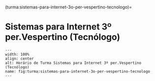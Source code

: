 (turma:sistemas-para-internet-3o-per-vespertino-tecnologo)=

# Sistemas para Internet 3º per.Vespertino (Tecnólogo)

```{figure} ../_static/img/turma/sistemas-para-internet-3o-per-vespertino-tecnologo.png
---
width: 100%
align: center
alt: Horário de Turma Sistemas para Internet 3º per.Vespertino (Tecnólogo)
name: fig:turma:sistemas-para-internet-3o-per-vespertino-tecnologo
---
```

